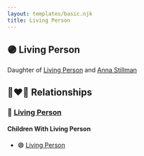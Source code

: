 ```yaml
---
layout: templates/basic.njk
title: Living Person
---
```

## 🟣 Living Person

Daughter of [Living Person](/people/7/73658198) and [Anna Stillman](/people/2/20562156)

## 👩‍❤️‍👨 Relationships

### 🔵 [Living Person](/people/9/91489330)

#### Children With Living Person
* 🟣 [Living Person](/people/9/95526608)